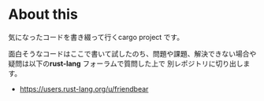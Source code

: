 # About this

 気になったコードを書き綴って行くcargo project です。

 面白そうなコードはここで書いて試したのち、問題や課題、解決できない場合や疑問は以下の**rust-lang** フォーラムで質問した上で
 別レポジトリに切り出します。

* <https://users.rust-lang.org/u/friendbear>
